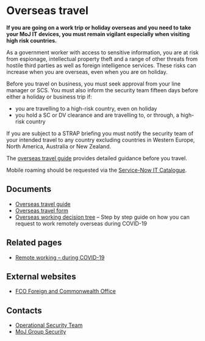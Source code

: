 # Overseas travel

**If you are going on a work trip or holiday overseas and you need to take your MoJ IT devices, you must remain vigilant especially when visiting high risk countries.**

As a government worker with access to sensitive information, you are at risk from espionage, intellectual property theft and a range of other threats from hostile third parties as well as foreign intelligence services. These risks can increase when you are overseas, even when you are on holiday.

Before you travel on business, you must seek approval from your line manager or SCS. You must also inform the security team fifteen days before either a holiday or business trip if:

-   you are travelling to a high-risk country, even on holiday
-   you hold a SC or DV clearance and are travelling to, or through, a high-risk country

If you are subject to a STRAP briefing you must notify the security team of your intended travel to any country excluding countries in Western Europe, North America, Australia or New Zealand.

The [overseas travel guide](https://intranet.justice.gov.uk/documents/2020/03/overseas-travel-guide.docx) provides detailed guidance before you travel.

Mobile roaming should be requested via the [Service-Now IT Catalogue](https://mojprod.service-now.com/moj_sp).

<a id="documents"></a>
## Documents

-   [Overseas travel guide](https://intranet.justice.gov.uk/documents/2020/03/overseas-travel-guide.docx)
-   [Overseas travel form](https://intranet.justice.gov.uk/documents/2020/03/overseas-travel-form.docx)
-   [Overseas working decision tree](https://intranet.justice.gov.uk/documents/2020/09/overseas-working-decision-tree.docx) – Step by step guide on how you can request to work remotely overseas during COVID-19

<a id="related-pages"></a>
## Related pages

-   [Remote working – during COVID-19](https://intranet.justice.gov.uk/guidance/security/emergencies/coronavirus-guidance/security/remote-working/)

<a id="external-websites"></a>
## External websites

-   [FCO Foreign and Commonwealth Office](http://www.fco.gov.uk/en/travel-and-living-abroad)

<a id="contacts"></a>
## Contacts

-   [Operational Security Team](mailto:OperationalSecurityTeam@justice.gov.uk)
-   [MoJ Group Security](mailto:mojgroupsecurity@justice.gov.uk)

